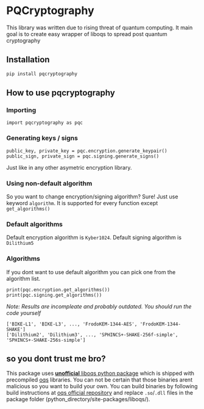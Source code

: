 # PQCryptography

This library was written due to rising threat of quantum computing.
It main goal is to create easy wrapper of liboqs to spread post quantum cryptography

## Installation
```bash
pip install pqcryptography
```
## How to use pqcryptography
### Importing
```python3
import pqcryptography as pqc
```

### Generating keys / signs
```python3
public_key, private_key = pqc.encryption.generate_keypair()
public_sign, private_sign = pqc.signing.generate_signs()
```
Just like in any other asymetric encryption library.


### Using non-default algorithm
So you want to change encryption/signing algorithm? Sure! Just use keyword `algorithm`. It is supported for every function except `get_algorithms()`

### Default algorithms
Default encryption algorithm is `Kyber1024`. Default signing algorithm is `Dilithium5`

### Algorithms
If you dont want to use default algorithm you can pick one from the algorithm list.
```python3
print(pqc.encryption.get_algorithms())
print(pqc.signing.get_algorithms())
```
*Note: Results are incompleate and probably outdated. You should run the code yourself*
```python3
['BIKE-L1', 'BIKE-L3', ..., 'FrodoKEM-1344-AES', 'FrodoKEM-1344-SHAKE']
['Dilithium2', 'Dilithium3', ..., 'SPHINCS+-SHAKE-256f-simple', 'SPHINCS+-SHAKE-256s-simple']
```

## so you dont trust me bro?
This package uses [**unofficial** liboqs python package](https://pypi.org/project/liboqs/) which is shipped with precompiled [oqs](https://github.com/open-quantum-safe/liboqs) libraries. You can not be certain that those binaries arent malicious so you want to build your own. You can build binaries by following build instructions at [oqs official repository](https://github.com/open-quantum-safe/liboqs) and replace `.so`/`.dll` files in the package folder (python_directory/site-packages/liboqs/).
